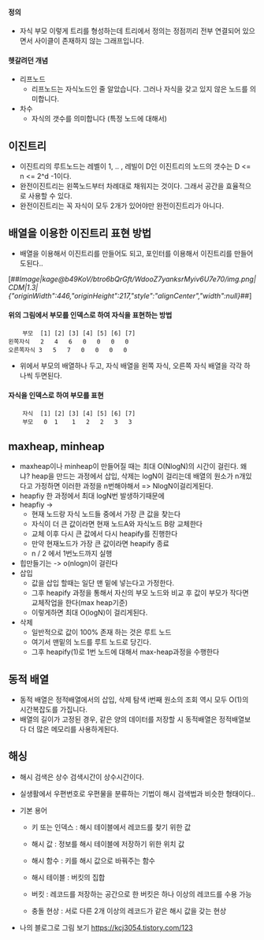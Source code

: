 #### 정의

-   자식 부모 이렇게 트리를 형성하는데 트리에서 정의는 정점끼리 전부 연결되어 있으면서 사이클이 존재하지 않는 그래프입니다.

#### 헷갈려던 개념

-   리프노드
    -   리프노드는 자식노드인 줄 알았습니다. 그러나 자식을 갖고 있지 않은 노드를 의미합니다.
-   차수
    -   자식의 갯수를 의미합니다 (특정 노드에 대해서)

## 이진트리

-   이진트리의 루트노드는 레벨이 1, .. , 레빌이 D인 이진트리의 노드의 갯수는 D <= n <= 2^d -1이다.
-   완전이진트리는 왼쪽노드부터 차례대로 채워지는 것이다. 그래서 공간을 효율적으로 사용할 수 있다.
-   완전이진트리는 꼭 자식이 모두 2개가 있어야만 완전이진트리가 아니다.

## 배열을 이용한 이진트리 표현 방법

-   배열을 이용해서 이진트리를 만들어도 되고, 포인터를 이용해서 이진트리를 만들어도된다..

[##_Image|kage@b49KoV/btro6bQrGft/WdooZ7yanksrMyiv6U7e70/img.png|CDM|1.3|{"originWidth":446,"originHeight":217,"style":"alignCenter","width":null}_##]

#### 위의 그림에서 부모를 인덱스로 하여 자식을 표현하는 방법

```
    부모  [1] [2] [3] [4] [5] [6] [7]
왼쪽자식   2   4   6   0   0   0   0
오른쪽자식 3   5   7   0   0   0   0
```

-   위에서 부모의 배열하나 두고, 자식 배열을 왼쪽 자식, 오른쪽 자식 배열을 각각 하나씩 두면된다.

#### 자식을 인덱스로 하여 부모를 표현

```
    자식  [1] [2] [3] [4] [5] [6] [7]
    부모   0  1    1   2   2   3   3
```

## maxheap, minheap

-   maxheap이나 minheap이 만들어질 때는 최대 O(NlogN)의 시간이 걸린다. 왜냐? heap을 만드는 과정에서 삽입, 삭제는 logN이 걸리는데 배열의 원소가 n개있다고 가정하면 이러한 과정을 n번해야해서 => NlogN이걸리게된다.
-   heapfiy 한 과정에서 최대 logN번 발생하기때문에
-   heapfiy ->
    -   현재 노드랑 자식 노드들 중에서 가장 큰 값을 찾는다
    -   자식이 더 큰 값이라면 현재 노드A와 자식노드 B랑 교체한다
    -   교체 이후 다시 큰 값에서 다시 heapify를 진행한다
    -   만약 현재노드가 가장 큰 값이라면 heapify 종료
    -   n / 2 에서 1번노드까지 실행
-   힙만들기는 -> o(nlogn)이 걸린다
-   삽입
    -   값을 삽입 할때는 일단 맨 밑에 넣는다고 가정한다.
    -   그후 heapify 과정을 통해서 자신의 부모 노드와 비교 후 값이 부모가 작다면 교체작업을 한다(max heap기준)
    -   이렇게하면 최대 O(logN)이 걸리게된다.
-   삭제
    -   일반적으로 값이 100% 존재 하는 것은 루트 노드
    -   여기서 맨밑의 노드를 루트 노드로 당긴다.
    -   그후 heapify(1)로 1번 노드에 대해서 max-heap과정을 수행한다

## 동적 배열

-   동적 배열은 정적배열에서의 삽입, 삭제 탐색 i번째 원소의 조회 역시 모두 O(1)의 시간복잡도를 가집니다.
-   배열의 길이가 고정된 경우, 같은 양의 데이터를 저장할 시 동적배열은 정적배열보다 더 많은 메모리를 사용하게된다.


## 해싱


- 해시 검색은 상수 검색시간이 상수시간이다.

- 실생활에서 우편번호로 우편물을 분류하는 기법이 해시 검색법과 비슷한 형태이다..


- 기본 용어
	- 키 또는 인덱스 : 해시 테이블에서 레코드를 찾기 위한 값 
    
    - 해시 값 :  정보를 해시 테이블에 저장하기 위한 위치 값
    
    - 해시 함수 : 키를 해시 값으로 바꿔주는 함수
    
    - 해시 테이블 : 버킷의 집합 
    
    - 버킷 : 레코드를 저장하는 공간으로 한 버킷은 하나 이상의 레코드를 수용 가능
    
    - 충돌 현상 : 서로 다른 2개 이상의 레코드가 같은 해시 값을 갖는 현상 



- 나의 블로그로 그림 보기 https://kcj3054.tistory.com/123
